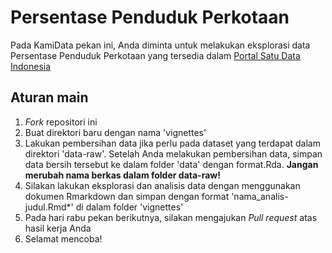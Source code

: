 # Persentase Penduduk Perkotaan

Pada KamiData pekan ini, Anda diminta untuk melakukan eksplorasi data Persentase Penduduk Perkotaan yang tersedia dalam [Portal Satu Data Indonesia](https://data.go.id/dataset/bps_api_160160/resource/ae95c6a6-f607-4ddf-922e-c74d235b182b)

## Aturan main

1. *Fork* repositori ini
2. Buat direktori baru dengan nama 'vignettes'
3. Lakukan pembersihan data jika perlu pada dataset yang terdapat dalam direktori 'data-raw'. Setelah Anda melakukan pembersihan data, simpan data bersih tersebut ke dalam folder 'data' dengan format.Rda. **Jangan merubah nama berkas dalam folder data-raw!**
4. Silakan lakukan eksplorasi dan analisis data dengan menggunakan  dokumen Rmarkdown dan simpan dengan format 'nama_analis-judul.Rmd*' di dalam folder 'vignettes'
4. Pada hari rabu pekan berikutnya, silakan mengajukan *Pull request* atas hasil kerja Anda
5. Selamat mencoba!

